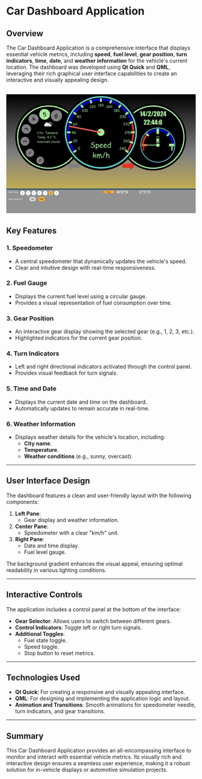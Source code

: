 # Car Dashboard Application

## Overview
The Car Dashboard Application is a comprehensive interface that displays essential vehicle metrics, including **speed**, **fuel level**, **gear position**, **turn indicators**, **time**, **date**, and **weather information** for the vehicle's current location. The dashboard was developed using **Qt Quick** and **QML**, leveraging their rich graphical user interface capabilities to create an interactive and visually appealing design.

![alt text](img.png)
---

## Key Features

### 1. **Speedometer**
- A central speedometer that dynamically updates the vehicle's speed.
- Clear and intuitive design with real-time responsiveness.

### 2. **Fuel Gauge**
- Displays the current fuel level using a circular gauge.
- Provides a visual representation of fuel consumption over time.

### 3. **Gear Position**
- An interactive gear display showing the selected gear (e.g., 1, 2, 3, etc.).
- Highlighted indicators for the current gear position.

### 4. **Turn Indicators**
- Left and right directional indicators activated through the control panel.
- Provides visual feedback for turn signals.

### 5. **Time and Date**
- Displays the current date and time on the dashboard.
- Automatically updates to remain accurate in real-time.

### 6. **Weather Information**
- Displays weather details for the vehicle's location, including:
  - **City name**.
  - **Temperature**.
  - **Weather conditions** (e.g., sunny, overcast).

---

## User Interface Design
The dashboard features a clean and user-friendly layout with the following components:
1. **Left Pane**:
   - Gear display and weather information.
2. **Center Pane**:
   - Speedometer with a clear "km/h" unit.
3. **Right Pane**:
   - Date and time display.
   - Fuel level gauge.

The background gradient enhances the visual appeal, ensuring optimal readability in various lighting conditions.

---

## Interactive Controls
The application includes a control panel at the bottom of the interface:
- **Gear Selector**: Allows users to switch between different gears.
- **Control Indicators**: Toggle left or right turn signals.
- **Additional Toggles**:
  - Fuel state toggle.
  - Speed toggle.
  - Stop button to reset metrics.

---

## Technologies Used
- **Qt Quick**: For creating a responsive and visually appealing interface.
- **QML**: For designing and implementing the application logic and layout.
- **Animation and Transitions**: Smooth animations for speedometer needle, turn indicators, and gear transitions.

---

## Summary
This Car Dashboard Application provides an all-encompassing interface to monitor and interact with essential vehicle metrics. Its visually rich and interactive design ensures a seamless user experience, making it a robust solution for in-vehicle displays or automotive simulation projects.
